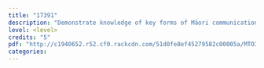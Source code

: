 ```yaml
---
title: "17391"
description: "Demonstrate knowledge of key forms of Māori communication and the significance of Māori identity in tourism Māori"
level: <level>
credits: "5"
pdf: "http://c1940652.r52.cf0.rackcdn.com/51d0fe8ef45279582c00005a/MTO3-17391.pdf"
categories:
---
```

